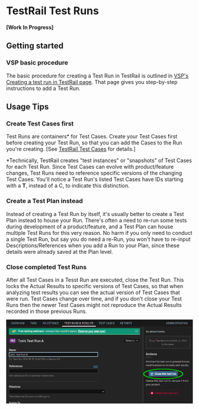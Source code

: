 # TestRail Test Runs

**[Work In Progress]**

## Getting started

### VSP basic procedure

The basic procedure for creating a Test Run in TestRail is outlined in [VSP's Creating a test run in TestRail page](https://github.com/department-of-veterans-affairs/va.gov-team/blob/master/platform/quality-assurance/testrail/creating-a-test-run.md).  That page gives you step-by-step instructions to add a Test Run.

## Usage Tips

### Create Test Cases first

Test Runs are containers\* for Test Cases.  Create your Test Cases first before creating your Test Run, so that you can add the Cases to the Run you're creating.  [See [TestRail Test Cases](vsa-qa-testrail-cases.md) for details.]

\*Technically, TestRail creates "test instances" or "snapshots" of Test Cases for each Test Run.  Since Test Cases can evolve with product/feature changes, Test Runs need to reference specific versions of the changing Test Cases.  You'll notice a Test Run's listed Test Cases have IDs starting with a **T**, instead of a C, to indicate this distinction.

### Create a Test Plan instead

Instead of creating a Test Run by itself, it's usually better to create a Test Plan instead to house your Run.  There's often a need to re-run some tests during development of a product/feature, and a Test Plan can house multiple Test Runs for this very reason.  No harm if you only need to conduct a single Test Run, but say you do need a re-Run, you won't have to re-input Descriptions/References when you add a Run to your Plan, since these details were already saved at the Plan level.

### Close completed Test Runs

After all Test Cases in a Tesst Run are executed, close the Test Run.  This locks the Actual Results to specific versions of Test Cases, so that when analyzing test results you can see the actual version of Test Cases that were run.  Test Cases change over time, and if you don't close your Test Runs then the newer Test Cases might not reproduce the Actual Results recorded in those previous Runs.

![TestRail Test Run Close screenshot][testrail-close-test-run]


[testrail-close-test-run]: ../images/tr-test-run-close.png
